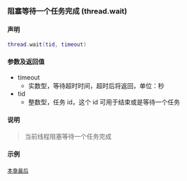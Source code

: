 ### 阻塞等待一个任务完成 \(**thread\.wait**\)


#### 声明
```lua
thread.wait(tid, timeout)
```


#### 参数及返回值
- timeout
    - 实数型，等待超时时间，超时后将返回，单位：秒
- tid
    - 整数型，任务 id，这个 id 可用于结束或是等待一个任务


#### 说明
> 当前线程阻塞等待一个任务完成  


#### 示例  
[`本章最后`](/Handbook/thread/README.md)  

